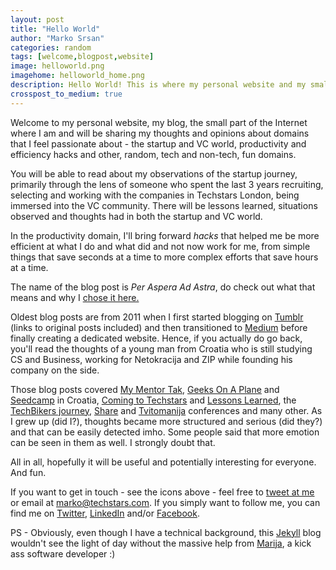 ```yaml
---
layout: post
title: "Hello World"
author: "Marko Srsan"
categories: random
tags: [welcome,blogpost,website]
image: helloworld.png
imagehome: helloworld_home.png
description: Hello World! This is where my personal website and my small part of the Internet will be based. Welcome!
crosspost_to_medium: true
---
```

Welcome to my personal website, my blog, the small part of the Internet where I am and will be sharing my thoughts and opinions about domains that I feel passionate about - the startup and VC world, productivity and efficiency hacks and other, random, tech and non-tech, fun domains. 

You will be able to read about my observations of the startup journey, primarily through the lens of someone who spent the last 3 years recruiting, selecting and working with the companies in Techstars London, being immersed into the VC community. There will be lessons learned, situations observed and thoughts had in both the startup and VC world.

In the productivity domain, I'll bring forward *hacks* that helped me be more efficient at what I do and what did and not now work for me, from simple things that save seconds at a time to more complex efforts that save hours at a time.

The name of the blog post is *Per Aspera Ad Astra*, do check out what that means and why I [chose it here.](http://msrsan.com/random/per-aspera-ad-astra.html)

Oldest blog posts are from 2011 when I first started blogging on [Tumblr](http://msrsan.tumblr.com/) (links to original posts included) and then transitioned to [Medium](https://medium.com/@msrsan) before finally creating a dedicated website. Hence, if you actually do go back, you'll read the thoughts of a young man from Croatia who is still studying CS and Business, working for Netokracija and ZIP while founding his company on the side. 

Those blog posts covered [My Mentor Tak](http://msrsan.com/startup/My-Mentor-Tak-Lo.html), [Geeks On A Plane](http://msrsan.com/startup/GOAP-is-coming-to-croatia.html) and [Seedcamp](http://msrsan.com/startup/seedcamp-zagreb-2012.html) in Croatia, [Coming to Techstars](http://msrsan.com/startup/How-I-Got-Accepted-To-Techstars-London.html) and [Lessons Learned](http://msrsan.com/startup/Lessons-Learned-From-The-Techstars-London-Winter-2014-Batch.html), the [TechBikers journey](random/TechBikers-2015-Paris-London-Turning-The-Tide-On-Illiteracy.html), [Share](http://msrsan.com/startup/share-2012.html) and [Tvitomanija](http://msrsan.com/startup/tvitomanija-social-media-for-everybody.html) conferences and many other. As I grew up (did I?), thoughts became more structured and serious (did they?) and that can be easily detected imho. Some people said that more emotion can be seen in them as well. I strongly doubt that.

All in all, hopefully it will be useful and potentially interesting for everyone. And fun.

If you want to get in touch - see the icons above - feel free to [tweet at me](https://twitter.com/intent/tweet?text=%40msrsan) or email at marko@techstars.com. If you simply want to follow me, you can find me on [Twitter](www.twitter.com/msrsan), [LinkedIn](www.linkedin.com/msrsan) and/or [Facebook](www.facebook.com/msrsan). 

PS - Obviously, even though I have a technical background, this [Jekyll](https://jekyllrb.com/) blog wouldn't see the light of day without the massive help from [Marija](https://www.linkedin.com/in/marija-mandic/), a kick ass software developer :)